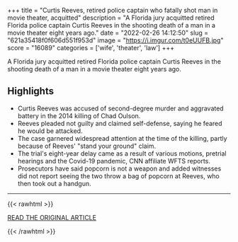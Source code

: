 +++
title = "Curtis Reeves, retired police captain who fatally shot man in movie theater, acquitted"
description = "A Florida jury acquitted retired Florida police captain Curtis Reeves in the shooting death of a man in a movie theater eight years ago."
date = "2022-02-26 14:12:50"
slug = "621a35418f0f606d551f953d"
image = "https://i.imgur.com/t0eUUFB.jpg"
score = "16089"
categories = ['wife', 'theater', 'law']
+++

A Florida jury acquitted retired Florida police captain Curtis Reeves in the shooting death of a man in a movie theater eight years ago.

## Highlights

- Curtis Reeves was accused of second-degree murder and aggravated battery in the 2014 killing of Chad Oulson.
- Reeves pleaded not guilty and claimed self-defense, saying he feared he would be attacked.
- The case garnered widespread attention at the time of the killing, partly because of Reeves' "stand your ground" claim.
- The trial's eight-year delay came as a result of various motions, pretrial hearings and the Covid-19 pandemic, CNN affiliate WFTS reports.
- Prosecutors have said popcorn is not a weapon and added witnesses did not report seeing the two throw a bag of popcorn at Reeves, who then took out a handgun.

---

{{< rawhtml >}}
  <p class="article-category">
    <a target="_blank" href="https://www.cnn.com/2022/02/25/us/curtis-reeves-murder-trial-jury-deliberations/index.html">READ THE ORIGINAL ARTICLE</a>
  </p>
{{< /rawhtml >}}
